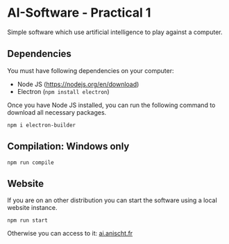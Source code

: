 # AI-Software - Practical 1

Simple software which use artificial intelligence to play against a computer.

## Dependencies
You must have following dependencies on your computer: 
- Node JS (https://nodejs.org/en/download)
- Electron (`npm install electron`)

Once you have Node JS installed, you can run the following command to download all necessary packages.
```
npm i electron-builder
```

## Compilation: Windows only
```
npm run compile
```

## Website
If you are on an other distribution you can start the software using a local website instance.

```
npm run start
```

Otherwise you can access to it: [ai.anischt.fr]("https://ai.anischt.fr)
